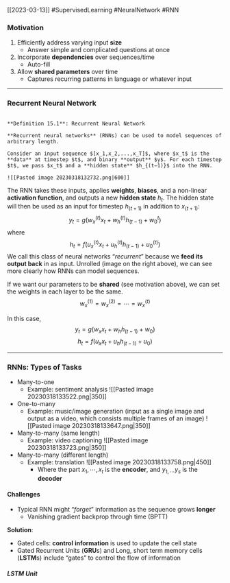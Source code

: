 [[2023-03-13]] #SupervisedLearning #NeuralNetwork #RNN

### Motivation
1. Efficiently address varying input **size**
	- Answer simple and complicated questions at once
1. Incorporate **dependencies** over sequences/time
	- Auto-fill
1. Allow **shared parameters** over time
	- Captures recurring patterns in language or whatever input

---

### Recurrent Neural Network

```ad-important

**Definition 15.1**: Recurrent Neural Network

**Recurrent neural networks** (RNNs) can be used to model sequences of arbitrary length. 

Consider an input sequence $[x_1,x_2,...,x_T]$, where $x_t$ is the **data** at timestep $t$, and binary **output** $y$. For each timestep $t$, we pass $x_t$ and a **hidden state** $h_{(t−1)}$ into the RNN.

![[Pasted image 20230318132732.png|600]]
```

The RNN takes these inputs, applies **weights**, **biases**, and a non-linear **activation function**, and outputs a new **hidden state** $h_t$. The hidden state will then be used as an input for timestep $h _{(t+1)}$ in addition to $x_{(t+1)}$:
$$y_t=g(w_{x}^{(t)}x_{t}+w_{h}^{(t)}h_{(t-1)}+w_{0}^{t})$$
where
$$h_t=f(u_{x}^{(t)}x_{t}+u_{h}^{(t)}h_{(t-1)}+u_{0}^{(t)})$$
We call this class of neural networks “*recurrent*” because we **feed its output back** in as input. Unrolled (image on the right above), we can see more clearly how RNNs can model sequences.

If we want our parameters to be **shared** (see motivation above), we can set the weights in each layer to be the same.
$$w_{x}^{(1)}=w_{x}^{(2)}=\cdots=w_{x}^{(t)}$$

In this case,
$$y_t=g(w_{x}x_{t}+w_{h}h_{(t-1)}+w_{0})$$
$$h_t=f(u_{x}x_{t}+u_{h}h_{(t-1)}+u_{0})$$

---

### RNNs: Types of Tasks
- Many-to-one
	- Example: sentiment analysis
		![[Pasted image 20230318133522.png|350]]
- One-to-many
	- Example: music/image generation (input as a single image and output as a video, which consists multiple frames of an image)
		![[Pasted image 20230318133647.png|350]]
- Many-to-many (same length)
	- Example: video captioning
		![[Pasted image 20230318133723.png|350]]
- Many-to-many (different length)
	- Example: translation
		![[Pasted image 20230318133758.png|450]]
		- Where the part $x_1,\cdots,x_t$ is the **encoder**, and $y_{1,\cdots}y_s$ is the **decoder**

#### Challenges
- Typical RNN might “*forget*” information as the sequence grows **longer**
	- Vanishing gradient backprop through time (BPTT)

**Solution**:
- Gated cells: **control** **information** is used to update the cell state
- Gated Recurrent Units (**GRU**s) and Long, short term memory cells (**LSTM**s) include “gates” to control the flow of information

##### LSTM Unit
